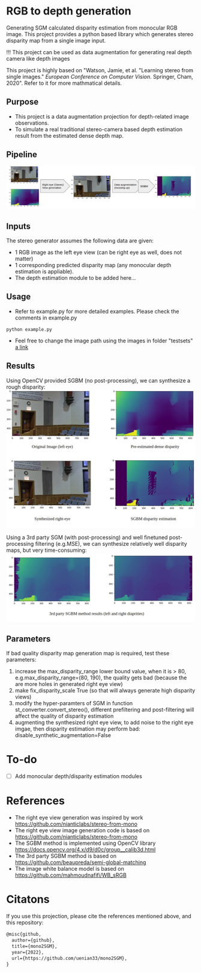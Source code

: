 
# RGB to depth generation
 Generating SGM calculated disparity estimation from monocular RGB image.  This project provides a python based library which generates stereo disparity map from a single image input. 
 
 !!! This project can be used as data augmentation for generating real depth camera like depth images

This project is highly based on "Watson, Jamie, et al. "Learning stereo from single images." _European Conference on Computer Vision_. Springer, Cham, 2020". Refer to it for more mathmatical details. 

## Purpose
- This project is a data augmentation projection for depth-related image observations. 
- To simulate a real traditional stereo-camera based depth estimation result from the estimated dense depth map.

## Pipeline
![The synthetic stereo disparity generation pipeline](figs/pipeline.jpg?raw=true "Title")

## Inputs
The stereo generator assumes the following data are given:
-  1 RGB image as the left eye view (can be right eye as well, does not matter)
- 1 corresponding predicted disparity map (any monocular depth estimation is appliable). 
-  The depth estimation module to be added here...

## Usage
- Refer to example.py for more detailed examples. Please check the comments in example.py
```
python example.py
```
- Feel free to change the image path using the images in folder "testsets"
[a link](https://github.com/uenian33/mono2SGM/tree/main/testsets)

## Results
Using OpenCV provided SGBM (no post-processing), we can synthesize a rough disparity:
![The simple OpenCV syntheziation](figs/results.jpg?raw=true "Title")

Using a 3rd party  SGM (with post-processing) and well finetuned post-processing filtering (e.g.MSE), we can synthesize  relatively well disparity maps, but very time-consuming:
![The 3rd party SGM disparity calculation results](figs/3rd_reults.jpg?raw=true "Title")
## Parameters

If bad quality disparity map generation map is required, test these parameters:
 1. increase the max_disparity_range lower bound value, when it is > 80, e.g.max_disparity_range=(80, 190), the quality gets bad (because the are more holes in generated right eye view)
 2. make fix_disparity_scale True (so that will always generate high disparity views)
 3. modify the hyper-paramters of SGM in function st_converter.convert_stereo(), different prefiltering and post-filtering will affect the quality of disparity estimation
 4. augmenting the synthesized right eye view, to add noise to the right eye imgae, then disparity estimation may perform bad: disable_synthetic_augmentation=False
 
 # To-do
- [ ] Add monocular depth/disparity estimation modules


# References
- The right eye view generation was inspired by work https://github.com/nianticlabs/stereo-from-mono
- The right eye view image generation code is based on https://github.com/nianticlabs/stereo-from-mono
- The SGBM method is implemented using OpenCV library https://docs.opencv.org/4.x/d9/d0c/group__calib3d.html
- The 3rd party SGBM method is based on https://github.com/beaupreda/semi-global-matching
- The image white balance model is based on  https://github.com/mahmoudnafifi/WB_sRGB


# Citatons
If you use this projection, please cite the references mentioned above, and this repository:
```
@misc{github,
  author={github},
  title={mono2SGM},
  year={2022},
  url={https://github.com/uenian33/mono2SGM},
}
```
